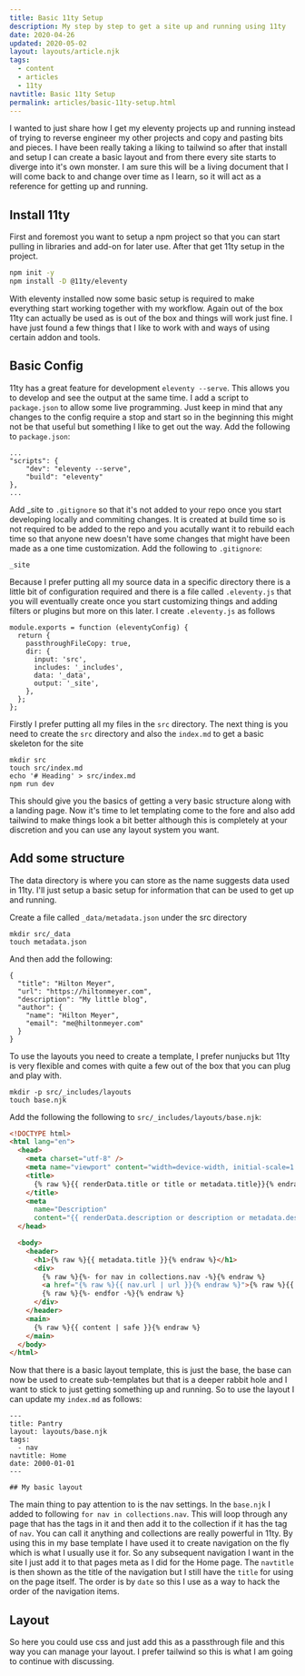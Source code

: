 ```yaml
---
title: Basic 11ty Setup
description: My step by step to get a site up and running using 11ty
date: 2020-04-26
updated: 2020-05-02
layout: layouts/article.njk
tags:
  - content
  - articles
  - 11ty
navtitle: Basic 11ty Setup
permalink: articles/basic-11ty-setup.html
---
```


I wanted to just share how I get my eleventy projects up and running instead of trying to reverse engineer my other projects and copy and pasting bits and pieces. I have been really taking a liking to tailwind so after that install and setup I can create a basic layout and from there every site starts to diverge into it's own monster. I am sure this will be a living document that I will come back to and change over time as I learn, so it will act as a reference for getting up and running.

## Install 11ty

First and foremost you want to setup a npm project so that you can start pulling in libraries and add-on for later use. After that get 11ty setup in the project.

```bash
npm init -y
npm install -D @11ty/eleventy
```

With eleventy installed now some basic setup is required to make everything start working together with my workflow. Again out of the box 11ty can actually be used as is out of the box and things will work just fine. I have just found a few things that I like to work with and ways of using certain addon and tools. 

## Basic Config

11ty has a great feature for development `eleventy --serve`. This allows you to develop and see the output at the same time. I add a script to `package.json` to allow some live programming. Just keep in mind that any changes to the config require a stop and start so in the beginning this might not be that useful but something I like to get out the way. Add the following to `package.json`:

```
...
"scripts": {
    "dev": "eleventy --serve",
    "build": "eleventy"
},
...
```

Add \_site to `.gitignore` so that it's not added to your repo once you start developing locally and commiting changes. It is created at build time so is not required to be added to the repo and you acutally want it to rebuild each time so that anyone new doesn't have some changes that might have been made as a one time customization. Add the following to `.gitignore`:

```
_site
```

Because I prefer putting all my source data in a specific directory there is a little bit of configuration required and there is a file called `.eleventy.js` that you will eventually create once you start customizing things and adding filters or plugins but more on this later. I create `.eleventy.js` as follows

```
module.exports = function (eleventyConfig) {
  return {
    passthroughFileCopy: true,
    dir: {
      input: 'src',
      includes: '_includes',
      data: '_data',
      output: '_site',
    },
  };
};
```

Firstly I prefer putting all my files in the `src` directory. The next thing is you need to create the `src` directory and also the `index.md` to get a basic skeleton for the site

```
mkdir src
touch src/index.md
echo '# Heading' > src/index.md
npm run dev
```

This should give you the basics of getting a very basic structure along with a landing page. Now it's time to let templating come to the fore and also add tailwind to make things look a bit better although this is completely at your discretion and you can use any layout system you want.

## Add some structure

The data directory is where you can store as the name suggests data used in 11ty. I'll just setup a basic setup for information that can be used to get up and running.

Create a file called `_data/metadata.json` under the src directory

```
mkdir src/_data
touch metadata.json
```

And then add the following:

```
{
  "title": "Hilton Meyer",
  "url": "https://hiltonmeyer.com",
  "description": "My little blog",
  "author": {
    "name": "Hilton Meyer",
    "email": "me@hiltonmeyer.com"
  }
}
```

To use the layouts you need to create a template, I prefer nunjucks but 11ty is very flexible and comes with quite a few out of the box that you can plug and play with.

```
mkdir -p src/_includes/layouts
touch base.njk
```

Add the following the following to `src/_includes/layouts/base.njk`:

```html
<!DOCTYPE html>
<html lang="en">
  <head>
    <meta charset="utf-8" />
    <meta name="viewport" content="width=device-width, initial-scale=1.0" />
    <title>
      {% raw %}{{ renderData.title or title or metadata.title}}{% endraw %}
    </title>
    <meta
      name="Description"
      content="{{ renderData.description or description or metadata.description }}" />
  </head>

  <body>
    <header>
      <h1>{% raw %}{{ metadata.title }}{% endraw %}</h1>
      <div>
        {% raw %}{%- for nav in collections.nav -%}{% endraw %}
        <a href="{% raw %}{{ nav.url | url }}{% endraw %}">{% raw %}{{ nav.data.navtitle }}{% endraw %}</a><br />
        {% raw %}{%- endfor -%}{% endraw %}
      </div>
    </header>
    <main>
      {% raw %}{{ content | safe }}{% endraw %}
    </main>
  </body>
</html>
```

Now that there is a basic layout template, this is just the base, the base can now be used to create sub-templates but that is a deeper rabbit hole and I want to stick to just getting something up and running. So to use the layout I can update my `index.md` as follows:

```
---
title: Pantry
layout: layouts/base.njk
tags:
  - nav
navtitle: Home
date: 2000-01-01
---

## My basic layout

```

The main thing to pay attention to is the nav settings. In the `base.njk` I added to following `for nav in collections.nav`. This will loop through any page that has the tags in it and then add it to the collection if it has the tag of `nav`. You can call it anything and collections are really powerful in 11ty. By using this in my base template I have used it to create navigation on the fly which is what I usually use it for. So any subsequent navigation I want in the site I just add it to that pages meta as I did for the Home page. The `navtitle` is then shown as the title of the navigation but I still have the `title` for using on the page itself. The order is by `date` so this I use as a way to hack the order of the navigation items.

## Layout

So here you could use css and just add this as a passthrough file and this way you can manage your layout. I prefer tailwind so this is what I am going to continue with discussing.
